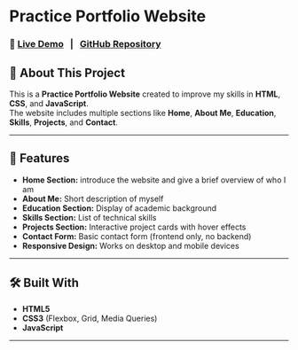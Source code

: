 # Practice Portfolio Website

### 🔗 [Live Demo](https://akash-kumar-biswas.github.io/Portfolio-Website/) &nbsp; | &nbsp; [GitHub Repository](https://github.com/akash-kumar-biswas/Portfolio-Website)

## 📄 About This Project

This is a **Practice Portfolio Website** created to improve my skills in **HTML**, **CSS**, and **JavaScript**.  
The website includes multiple sections like **Home**, **About Me**, **Education**, **Skills**, **Projects**, and **Contact**.

---

## 🚀 Features

- **Home Section:** introduce the website and give a brief overview of who I am
- **About Me:** Short description of myself  
- **Education Section:** Display of academic background  
- **Skills Section:** List of technical skills  
- **Projects Section:** Interactive project cards with hover effects  
- **Contact Form:** Basic contact form (frontend only, no backend)  
- **Responsive Design:** Works on desktop and mobile devices  

---

## 🛠️ Built With

- **HTML5**  
- **CSS3** (Flexbox, Grid, Media Queries)  
- **JavaScript**

---
